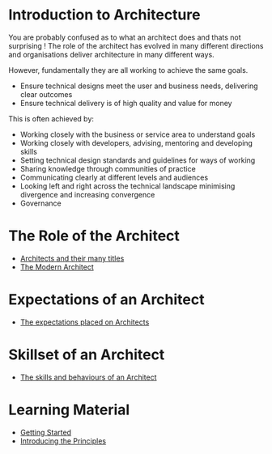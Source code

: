 # Introduction to Architecture

You are probably confused as to what an architect does and thats not surprising ! The role of the architect has evolved in many different directions and organisations deliver architecture in many different ways.

However, fundamentally they are all working to achieve the same goals.

 - Ensure technical designs meet the user and business needs, delivering clear outcomes
 - Ensure technical delivery is of high quality and value for money

This is often achieved by:

 - Working closely with the business or service area to understand goals
 - Working closely with developers, advising, mentoring and developing skills 
 - Setting technical design standards and guidelines for ways of working
 - Sharing knowledge through communities of practice
 - Communicating clearly at different levels and audiences
 - Looking left and right across the technical landscape minimising divergence and increasing convergence
 - Governance

# The Role of the Architect

- [Architects and their many titles](/learning_paths/the_role_of_an_architect.md)
- [The Modern Architect](/learning_paths/the_digital_architect.md)

# Expectations of an Architect

- [The expectations placed on Architects](/learning_paths/expectations_of_an_architect.md)

# Skillset of an Architect

- [The skills and behaviours of an Architect](/learning_paths/skills_of_an_architect.md)

# Learning Material

- [Getting Started](/learning_paths/getting_started.md)
- [Introducing the Principles](/learning_paths/introducing_the_principles.md)
